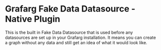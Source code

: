 # Grafarg Fake Data Datasource -  Native Plugin

This is the built in Fake Data Datasource that is used before any datasources are set up in your Grafarg installation. It means you can create a graph without any data and still get an idea of what it would look like.
